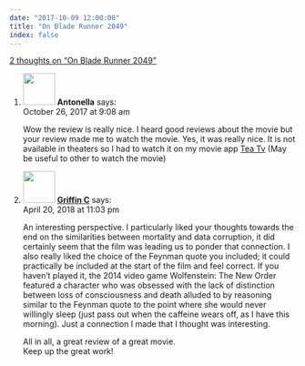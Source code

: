 ```yaml
---
date: "2017-10-09 12:00:00"
title: "On Blade Runner 2049"
index: false
---
```


[2 thoughts on &ldquo;On Blade Runner 2049&rdquo;](/lemire/blog/2017/10-09-on-blade-runner-2049)

<ol class="comment-list">
<li id="comment-290161" class="comment even thread-even depth-1">
<div class="comment-author vcard">
<img alt src="https://secure.gravatar.com/avatar/e905587606b29967852c6b42ac1d5202?s=56&#038;d=mm&#038;r=g" srcset="https://secure.gravatar.com/avatar/e905587606b29967852c6b42ac1d5202?s=112&#038;d=mm&#038;r=g 2x" class="avatar avatar-56 photo" height="56" width="56" decoding="async" /> <b class="fn">Antonella</b> <span class="says">says:</span> </div>
<div class="comment-metadata"><time datetime="2017-10-26T09:08:42+00:00">October 26, 2017 at 9:08 am</time></a> </div>
<div class="comment-content">
<p>Wow the review is really nice. I heard good reviews about the movie but your review made me to watch the movie. Yes, it was really nice. It is not available in theaters so I had to watch it on my movie app <a href="https://teatvhd.com" rel="nofollow">Tea Tv</a> (May be useful to other to watch the movie)</p>
</div>
</li>
<li id="comment-301191" class="comment odd alt thread-odd thread-alt depth-1">
<div class="comment-author vcard">
<img alt src="https://secure.gravatar.com/avatar/26fc30a119c5eff94331fa7bbfb35904?s=56&#038;d=mm&#038;r=g" srcset="https://secure.gravatar.com/avatar/26fc30a119c5eff94331fa7bbfb35904?s=112&#038;d=mm&#038;r=g 2x" class="avatar avatar-56 photo" height="56" width="56" decoding="async" /> <b class="fn"><a href="https://medium.com/@gchamber" class="url" rel="ugc external nofollow">Griffin C</a></b> <span class="says">says:</span> </div>
<div class="comment-metadata"><time datetime="2018-04-20T23:03:32+00:00">April 20, 2018 at 11:03 pm</time></a> </div>
<div class="comment-content">
<p>An interesting perspective. I particularly liked your thoughts towards the end on the similarities between mortality and data corruption, it did certainly seem that the film was leading us to ponder that connection. I also really liked the choice of the Feynman quote you included; it could practically be included at the start of the film and feel correct. If you haven&rsquo;t played it, the 2014 video game Wolfenstein: The New Order featured a character who was obsessed with the lack of distinction between loss of consciousness and death alluded to by reasoning similar to the Feynman quote to the point where she would never willingly sleep (just pass out when the caffeine wears off, as I have this morning). Just a connection I made that I thought was interesting.</p>
<p>All in all, a great review of a great movie.<br/>
Keep up the great work!</p>
</div>
</li>
</ol>
